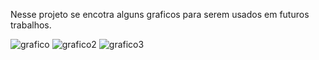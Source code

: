 ﻿Nesse projeto se encotra alguns graficos para serem usados em futuros trabalhos.
 
 
 
 ![grafico](https://user-images.githubusercontent.com/108761793/220200793-145d9793-2671-42ee-9d12-9898a340c38c.png)
![grafico2](https://user-images.githubusercontent.com/108761793/220200794-37ae7e90-91f4-4e94-b1b5-5deeae5a1795.png)
![grafico3](https://user-images.githubusercontent.com/108761793/220200795-f5d9f1f8-2038-4460-a5b7-070dfc94c766.png)
